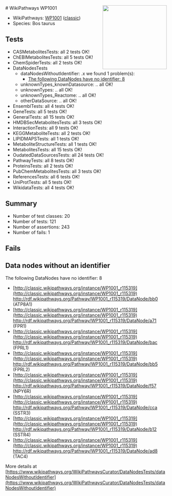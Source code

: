 <img style="float: right; width: 200px" src="https://upload.wikimedia.org/wikipedia/commons/thumb/8/83/Wplogo_with_text_500.png/640px-Wplogo_with_text_500.png" />
# WikiPathways WP1001

* WikiPathways: [WP1001](https://wikipathways.org/pathways/WP1001) ([classic](https://classic.wikipathways.org/instance/WP1001))
* Species: Bos taurus
## Tests
* CASMetabolitesTests: all 2 tests OK!
* ChEBIMetabolitesTests: all 5 tests OK!
* ChemSpiderTests: all 2 tests OK!
* DataNodesTests
    * dataNodesWithoutIdentifier: .x we found 1 problem(s):
        * [The following DataNodes have no identifier: 8](#d2d32fa7)
    * unknownTypes_knownDatasource: .. all OK!
    * unknownTypes: .. all OK!
    * unknownTypes_Reactome: .. all OK!
    * otherDataSource: .. all OK!
* EnsemblTests: all 4 tests OK!
* GeneTests: all 5 tests OK!
* GeneralTests: all 15 tests OK!
* HMDBSecMetabolitesTests: all 3 tests OK!
* InteractionTests: all 9 tests OK!
* KEGGMetaboliteTests: all 2 tests OK!
* LIPIDMAPSTests: all 1 tests OK!
* MetaboliteStructureTests: all 1 tests OK!
* MetabolitesTests: all 15 tests OK!
* OudatedDataSourcesTests: all 24 tests OK!
* PathwayTests: all 8 tests OK!
* ProteinsTests: all 2 tests OK!
* PubChemMetabolitesTests: all 3 tests OK!
* ReferencesTests: all 6 tests OK!
* UniProtTests: all 5 tests OK!
* WikidataTests: all 4 tests OK!


## Summary

* Number of test classes: 20
* Number of tests: 121
* Number of assertions: 243
* Number of fails: 1

## Fails

<a name="d2d32fa7" />

## Data nodes without an identifier

The following DataNodes have no identifier: 8

* [http://classic.wikipathways.org/instance/WP1001_r115319](http://classic.wikipathways.org/instance/WP1001_r115319) http://rdf.wikipathways.org/Pathway/WP1001_r115319/DataNode/bb0 (ATP8A1)
* [http://classic.wikipathways.org/instance/WP1001_r115319](http://classic.wikipathways.org/instance/WP1001_r115319) http://rdf.wikipathways.org/Pathway/WP1001_r115319/DataNode/a71 (FPR1)
* [http://classic.wikipathways.org/instance/WP1001_r115319](http://classic.wikipathways.org/instance/WP1001_r115319) http://rdf.wikipathways.org/Pathway/WP1001_r115319/DataNode/bac (FPRL1)
* [http://classic.wikipathways.org/instance/WP1001_r115319](http://classic.wikipathways.org/instance/WP1001_r115319) http://rdf.wikipathways.org/Pathway/WP1001_r115319/DataNode/bb5 (FPRL2)
* [http://classic.wikipathways.org/instance/WP1001_r115319](http://classic.wikipathways.org/instance/WP1001_r115319) http://rdf.wikipathways.org/Pathway/WP1001_r115319/DataNode/f57 (NPY6R)
* [http://classic.wikipathways.org/instance/WP1001_r115319](http://classic.wikipathways.org/instance/WP1001_r115319) http://rdf.wikipathways.org/Pathway/WP1001_r115319/DataNode/cca (SSTR3)
* [http://classic.wikipathways.org/instance/WP1001_r115319](http://classic.wikipathways.org/instance/WP1001_r115319) http://rdf.wikipathways.org/Pathway/WP1001_r115319/DataNode/b12 (SSTR4)
* [http://classic.wikipathways.org/instance/WP1001_r115319](http://classic.wikipathways.org/instance/WP1001_r115319) http://rdf.wikipathways.org/Pathway/WP1001_r115319/DataNode/ad8 (TAC4)


More details at [https://www.wikipathways.org/WikiPathwaysCurator/DataNodesTests/dataNodesWithoutIdentifier](https://www.wikipathways.org/WikiPathwaysCurator/DataNodesTests/dataNodesWithoutIdentifier)

